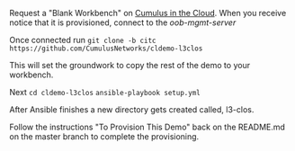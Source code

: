 Request a "Blank Workbench" on [Cumulus in the Cloud](https://cumulusnetworks.com/try-for-free/). When you receive notice that it is provisioned, connect to the *oob-mgmt-server*

Once connected run
`git clone -b citc https://github.com/CumulusNetworks/cldemo-l3clos`

This will set the groundwork to copy the rest of the demo to your workbench.

Next
`cd cldemo-l3clos`
`ansible-playbook setup.yml`

After Ansible finishes a new directory gets created called, l3-clos.

Follow the instructions "To Provision This Demo" back on the README.md on the master branch to complete the provisioning. 

